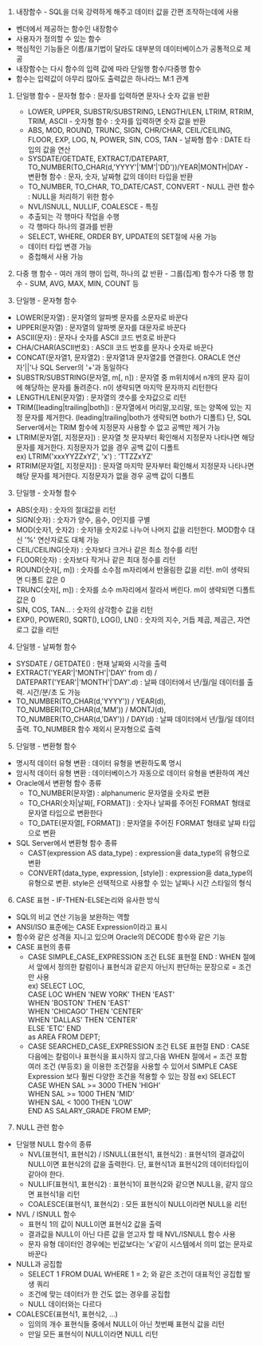 1. 내장함수 - SQL을 더욱 강력하게 해주고 데이터 값을 간편 조작하는데에 사용
  - 벤더에서 제공하는 함수인 내장함수
  - 사용자가 정의할 수 있는 함수
  - 핵심적인 기능들은 이름/표기법이 달라도 대부분의 데이터베이스가 공통적으로 제공
  - 내장함수는 다시 함수의 입력 값에 따라 단일행 함수/다중행 함수
  - 함수는 입력값이 아무리 많아도 출력값은 하나라느 M:1 관계
  1. 단일행 함수
    - 문자형 함수 : 문자를 입력하면 문자나 숫자 값을 반환
      - LOWER, UPPER, SUBSTR/SUBSTRING, LENGTH/LEN, LTRIM, RTRIM, TRIM, ASCII
    - 숫자형 함수 : 숫자를 입력하면 숫자 값을 반환
      - ABS, MOD, ROUND, TRUNC, SIGN, CHR/CHAR, CEIL/CEILING, FLOOR, EXP, LOG, N, POWER, SIN, COS, TAN
    - 날짜형 함수 : DATE 타입의 값을 연산
      - SYSDATE/GETDATE, EXTRACT/DATEPART, TO_NUMBER(TO_CHAR(d,'YYYY'|'MM'|'DD'))/YEAR|MONTH|DAY
    - 변환형 함수 : 문자, 숫자, 날짜형 값의 데이터 타입을 반환
      - TO_NUMBER, TO_CHAR, TO_DATE/CAST, CONVERT
    - NULL 관련 함수 : NULL을 처리하기 위한 함수
      - NVL/ISNULL, NULLIF, COALESCE
    - 특징
      - 추출되는 각 행마다 작업을 수행
      - 각 행마다 하나의 결과를 반환
      - SELECT, WHERE, ORDER BY, UPDATE의 SET절에 사용 가능
      - 데이터 타입 변경 가능
      - 중첩해서 사용 가능
  2. 다중 행 함수
    - 여러 개의 행이 입력, 하나의 값 반환
    - 그룹(집계) 함수가 다중 행 함수
    - SUM, AVG, MAX, MIN, COUNT 등

2. 단일행 - 문자형 함수
  - LOWER(문자열) : 문자열의 알파벳 문자를 소문자로 바꾼다
  - UPPER(문자열) : 문자열의 알파벳 문자를 대문자로 바꾼다
  - ASCII(문자) : 문자나 숫자를 ASCII 코드 번호로 바꾼다
  - CHA/CHAR(ASCII번호) : ASCII 코드 번호를 문자나 숫자로 바꾼다
  - CONCAT(문자열1, 문자열2) : 문자열1과 문자열2를 연결한다. ORACLE 연산자'||'나 SQL Server의 '+'과 동일하다
  - SUBSTR/SUBSTRING(문자열, m[, n]) : 문자열 중 m위치에서 n개의 문자 길이에 해당하는 문자를 돌려준다. n이 생략되면 마지막 문자까지 리턴한다
  - LENGTH/LEN(문자열) : 문자열의 갯수를 숫자값으로 리턴
  - TRIM([leading|trailing|both]) : 문자열에서 머리말,꼬리말, 또는 양쪽에 있는 지정 문자를 제거한다. (leading|trailing|both가 생략되면 both가 디폴트) 단, SQL Server에서는 TRIM 함수에 지정문자 사용할 수 없고 공백만 제거 가능 
  - LTRIM(문자열[, 지정문자]) : 문자열 첫 문자부터 확인해서 지정문자 나타나면 해당 문자를 제거한다. 지정문자가 없을 경우 공백 값이 디폴트<br>
  ex) LTRIM('xxxYYZZxYZ', 'x') : 'TTZZxYZ'
  - RTRIM(문자열[, 지정문자]) : 문자열 마지막 문자부터 확인해서 지정문자 나타나면 해당 문자를 제거한다. 지정문자가 없을 경우 공백 값이 디폴트

3. 단일행 - 숫자형 함수
  - ABS(숫자) : 숫자의 절대값을 리턴
  - SIGN(숫자) : 숫자가 양수, 음수, 0인지를 구별
  - MOD(숫자1, 숫자2) : 숫자1을 숫자2로 나누어 나머지 값을 리턴한다. MOD함수 대신 '%' 연산자로도 대체 가능
  - CEIL/CEILING(숫자) : 숫자보다 크거나 같은 최소 정수를 리턴
  - FLOOR(숫자) : 숫자보다 작거나 같은 최대 정수를 리턴
  - ROUND(숫자[, m]) : 숫자를 소수점 m자리에서 반올림한 값을 리턴. m이 생략되면 디폴트 값은 0
  - TRUNC(숫자[, m]) : 숫자를 소수 m자리에서 잘라서 버린다. m이 생략되면 디폴트 값은 0
  - SIN, COS, TAN... : 숫자의 삼각함수 값을 리턴
  - EXP(), POWER(), SQRT(), LOG(), LN() : 숫자의 지수, 거듭 제곱, 제곱근, 자연 로그 값을 리턴

4. 단일행 - 날짜형 함수
  - SYSDATE / GETDATE() : 현재 날짜와 시각을 출력
  - EXTRACT('YEAR'|'MONTH'|'DAY' from d) / DATEPART('YEAR'|'MONTH'|'DAY'.d) : 날짜 데이터에서 년/월/일 데이터를 출력. 시간/분/초 도 가능
  - TO_NUMBER(TO_CHAR(d,'YYYY')) / YEAR(d), <br>
  TO_NUMBER(TO_CHAR(d,'MM')) / MONTJ(d), <br>
  TO_NUMBER(TO_CHAR(d,'DAY')) / DAY(d) : 날짜 데이터에서 년/월/일 데이터 출력. TO_NUMBER 함수 제외시 문자형으로 출력

5. 단일행 - 변환형 함수
  - 명시적 데이터 유형 변환 : 데이터 유형을 변환하도록 명시
  - 암시적 데이터 유형 변환 : 데이터베이스가 자동으로 데이터 유형을 변환하여 계산
  - Oracle에서 변환형 함수 종류
    - TO_NUMBER(문자열) : alphanumeric 문자열을 숫자로 변환
    - TO_CHAR(숫자|날짜[, FORMAT]) : 숫자나 날짜를 주어진 FORMAT 형태로 문자열 타입으로 변환한다
    - TO_DATE(문자열[, FORMAT]) : 문자열을 주어진 FORMAT 형태로 날짜 타입으로 변환
  - SQL Server에서 변환형 함수 종류
    - CAST(expression AS data_type) : expression을 data_type의 유형으로 변환
    - CONVERT(data_type, expression, [style]) : expression을 data_type의 유형으로 변환. style은 선택적으로 사용할 수 있는 날짜나 시간 스타일의 형식

6. CASE 표현 - IF-THEN-ELSE논리와 유사한 방식
  - SQL의 비교 연산 기능을 보완하는 역할
  - ANSI/ISO 표준에는 CASE Expression이라고 표시
  - 함수와 같은 성격을 지니고 있으며 Oracle의 DECODE 함수와 같은 기능
  - CASE 표현의 종류
    - CASE SIMPLE_CASE_EXPRESSION 조건 ELSE 표현절 END : WHEN 절에서 앞에서 정의한 칼럼이나 표현식과 같은지 아닌지 판단하는 문장으로 = 조건만 사용<br>
    ex) SELECT LOC, <br>
        CASE LOC WHEN 'NEW YORK' THEN 'EAST' <br>
        WHEN 'BOSTON' THEN 'EAST' <br>
        WHEN 'CHICAGO' THEN 'CENTER' <br>
        WHEN 'DALLAS' THEN 'CENTER'<br>
        ELSE 'ETC' END <br>
        as AREA FROM DEPT;
    - CASE SEARCHED_CASE_EXPRESSION 조건 ELSE 표현절 END : CASE 다음에는 칼럼이나 표현식을 표시하지 않고,다음 WHEN 절에서 = 조건 포함 여러 조건 (부등호) 을 이용한 조건절을 사용할 수 있어서 SIMPLE CASE Expression 보다 훨씬 다양한 조건을 적용할 수 있는 장점
    ex) SELECT CASE WHEN SAL >= 3000 THEN 'HIGH'<br>
        WHEN SAL >= 1000 THEN 'MID'<br>
        WHEN SAL < 1000 THEN 'LOW'<br>
        END AS SALARY_GRADE FROM EMP;

7. NULL 관련 함수
  - 단일행 NULL 함수의 종류
    - NVL(표현식1, 표현식2) / ISNULL(표현식1, 표현식2) : 표현식1의 결과값이 NULL이면 표현식2의 값을 출력한다. 단, 표현식1과 표현식2의 데이터타입이 같아야 한다.
    - NULLIF(표현식1, 표현식2) : 표현식1이 표현식2와 같으면 NULL을, 같지 않으면 표현식1을 리턴
    - COALESCE(표현식1, 표현식2) : 모든 표현식이 NULL이라면 NULL을 리턴
  - NVL / ISNULL 함수
    - 표현식 1의 값이 NULL이면 표현식2 값을 출력
    - 결과값을 NULL이 아닌 다른 값을 얻고자 할 때 NVL/ISNULL 함수 사용
    - 문자 유형 데이터인 경우에는 빈값보다는 'x'같이 시스템에서 의미 없는 문자로 바꾼다
  - NULL과 공집합
    - SELECT 1 FROM DUAL WHERE 1 = 2; 와 같은 조건이 대표적인 공집합 발생 쿼리
    - 조건에 맞는 데이터가 한 건도 없는 경우를 공집합
    - NULL 데이터와는 다르다
  - COALESCE(표현식1, 표현식2, ...)
    - 임의의 개수 표현식들 중에서 NULL이 아닌 첫번째 표현식 값을 리턴
    - 만일 모든 표현식이 NULL이라면 NULL 리턴